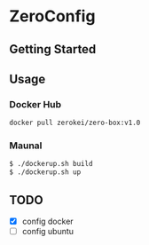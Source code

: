 # ZeroConfig

## Getting Started

## Usage

### Docker Hub

```bash
docker pull zerokei/zero-box:v1.0
```

### Maunal

```bash
$ ./dockerup.sh build
$ ./dockerup.sh up
```

## TODO

- [x] config docker
- [ ] config ubuntu
